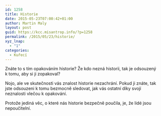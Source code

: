 ```yaml
---
id: 1258
title: Historie
date: 2015-05-23T07:00:42+01:00
author: Martin Maly
layout: post
guid: https://kcc.misantrop.info/?p=1258
permalink: /2015/05/23/historie/
xyz_lnap:
  - "1"
categories:
  - Kuřecí
---
```

Znáte to s tím opakováním historie? Že kdo nezná historii, tak je odsouzený k tomu, aby si ji zopakoval?

Nojo, ale ve skutečnosti vás znalost historie nezachrání. Pokud ji znáte, tak jste odsouzeni k tomu bezmocně sledovat, jak vás ostatní díky svojí neznalosti vlečou k opakování.

Protože jediná věc, o které nás historie bezpečně poučila, je, že lidé jsou nepoučitelní.